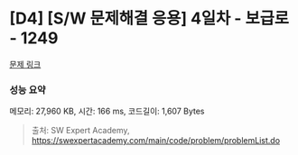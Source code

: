 # [D4] [S/W 문제해결 응용] 4일차 - 보급로 - 1249 

[문제 링크](https://swexpertacademy.com/main/code/problem/problemDetail.do?contestProbId=AV15QRX6APsCFAYD) 

### 성능 요약

메모리: 27,960 KB, 시간: 166 ms, 코드길이: 1,607 Bytes



> 출처: SW Expert Academy, https://swexpertacademy.com/main/code/problem/problemList.do
